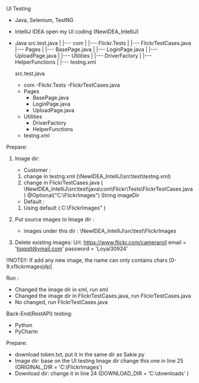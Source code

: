 UI Testing
 - Java, Selenium, TestNG
 - IntelliJ IDEA open my UI coding (NewIDEA_IntelliJ)
 - Java
    src.test.java
     |
     |--- com
     |     |--- Flickr.Tests
     |               |---  FlickrTestCases.java
     |--- Pages
     |       |--- BasePage.java
     |       |--- LoginPage.java
     |       |--- UploadPage.java
     |
     |--- Utilities
     |        |--- DriverFactory
     |        |--- HelperFunctions
     |
     |--- testng.xml

    src.test.java
	- com
		-Flickr.Tests
			-FlickrTestCases.java
	- Pages
		- BasePage.java
		- LoginPage.java
		- UploadPage.java
	- Utilities
		- DriverFactory
		- HelperFunctions
	- testng.xml


Prepare:
 1. Image dir:
    - Customer : 
	1. change in testng.xml (\NewIDEA_IntelliJ\src\test\testng.xml)
	   <parameter name="imageDir" value="C:\FlickrImages"/>
           <!-- imageDir's name can only contains chars [0-9.xflickrmagesjdp\] -->
	2. change in FlickrTestCases.java ( \NewIDEA_IntelliJ\src\test\java\com\Flickr\Tests\FlickrTestCases.java)
	   @Optional("C:\\FlickrImages") String imageDir
     - Default :
	1. Using default ( C:\FlickrImages" )

 2. Put source images to Image dir :
     - images under this dir : \NewIDEA_IntelliJ\src\test\FlickrImages

 3. Delete existing images:
	Url: https://www.flickr.com/cameraroll
	email = 'tiqqqit@ymail.com'
 	password = 'Loyal30924'

!!NOTE!!: If add any new image, the name can only contains chars [0-9.xflickrmagesjdp\]

Run :
 - Changed the image dir in xml, run xml
 - Changed the image dir in FlickrTestCases.java, run FlickrTestCases.java
 - No changed, run FlickrTestCases.java


Back-End(RestAPI) testing:
 - Python
 - PyCharm
 
Prepare:
 - download token.txt, put it in the same dir as Sakie.py
 - Image dir: base on the UI testing Image dir change this one in line 25 (ORIGINAL_DIR = 'C:\FlickrImages')
 - Download dir: change it in line 24 (DOWNLOAD_DIR = 'C:\downloads' )
